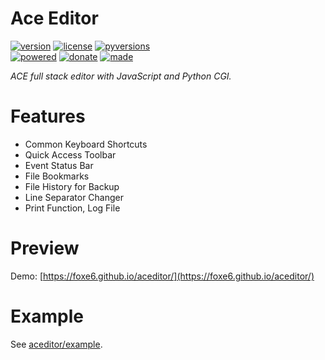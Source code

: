 # Ace Editor

<badges>[![version](https://img.shields.io/pypi/v/aceditor.svg)](https://pypi.org/project/aceditor/)
[![license](https://img.shields.io/pypi/l/aceditor.svg)](https://pypi.org/project/aceditor/)
[![pyversions](https://img.shields.io/pypi/pyversions/aceditor.svg)](https://pypi.org/project/aceditor/)  
[![powered](https://img.shields.io/badge/Say-Thanks-ddddff.svg)](https://saythanks.io/to/foxe6)
[![donate](https://img.shields.io/badge/Donate-Paypal-0070ba.svg)](https://paypal.me/foxe6)
[![made](https://img.shields.io/badge/Made%20with-PyCharm-red.svg)](https://paypal.me/foxe6)
</badges>

<i>ACE full stack editor with JavaScript and Python CGI.</i>

# Features

- Common Keyboard Shortcuts
- Quick Access Toolbar
- Event Status Bar
- File Bookmarks
- File History for Backup
- Line Separator Changer
- Print Function, Log File

# Preview

Demo: [https://foxe6.github.io/aceditor/](https://foxe6.github.io/aceditor/)

# Example

See [aceditor/example](aceditor/example).
